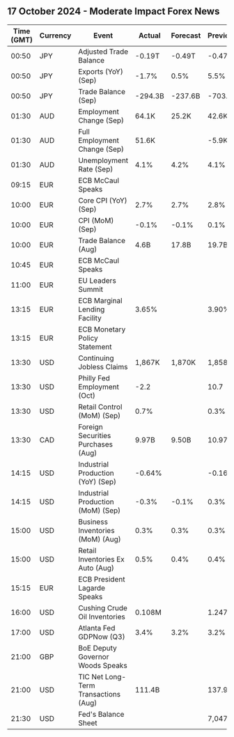 ## 17 October 2024 - Moderate Impact Forex News

| Time (GMT) | Currency | Event | Actual | Forecast | Previous |
|------|----------|-------|--------|----------|----------|
| 00:50 | JPY | Adjusted Trade Balance | -0.19T | -0.49T | -0.47T |
| 00:50 | JPY | Exports (YoY) (Sep) | -1.7% | 0.5% | 5.5% |
| 00:50 | JPY | Trade Balance (Sep) | -294.3B | -237.6B | -703.2B |
| 01:30 | AUD | Employment Change (Sep) | 64.1K | 25.2K | 42.6K |
| 01:30 | AUD | Full Employment Change (Sep) | 51.6K |  | -5.9K |
| 01:30 | AUD | Unemployment Rate (Sep) | 4.1% | 4.2% | 4.1% |
| 09:15 | EUR | ECB McCaul Speaks |  |  |  |
| 10:00 | EUR | Core CPI (YoY) (Sep) | 2.7% | 2.7% | 2.8% |
| 10:00 | EUR | CPI (MoM) (Sep) | -0.1% | -0.1% | 0.1% |
| 10:00 | EUR | Trade Balance (Aug) | 4.6B | 17.8B | 19.7B |
| 10:45 | EUR | ECB McCaul Speaks |  |  |  |
| 11:00 | EUR | EU Leaders Summit |  |  |  |
| 13:15 | EUR | ECB Marginal Lending Facility | 3.65% |  | 3.90% |
| 13:15 | EUR | ECB Monetary Policy Statement |  |  |  |
| 13:30 | USD | Continuing Jobless Claims | 1,867K | 1,870K | 1,858K |
| 13:30 | USD | Philly Fed Employment (Oct) | -2.2 |  | 10.7 |
| 13:30 | USD | Retail Control (MoM) (Sep) | 0.7% |  | 0.3% |
| 13:30 | CAD | Foreign Securities Purchases (Aug) | 9.97B | 9.50B | 10.97B |
| 14:15 | USD | Industrial Production (YoY) (Sep) | -0.64% |  | -0.16% |
| 14:15 | USD | Industrial Production (MoM) (Sep) | -0.3% | -0.1% | 0.3% |
| 15:00 | USD | Business Inventories (MoM) (Aug) | 0.3% | 0.3% | 0.3% |
| 15:00 | USD | Retail Inventories Ex Auto (Aug) | 0.5% | 0.4% | 0.4% |
| 15:15 | EUR | ECB President Lagarde Speaks |  |  |  |
| 16:00 | USD | Cushing Crude Oil Inventories | 0.108M |  | 1.247M |
| 17:00 | USD | Atlanta Fed GDPNow (Q3) | 3.4% | 3.2% | 3.2% |
| 21:00 | GBP | BoE Deputy Governor Woods Speaks |  |  |  |
| 21:00 | USD | TIC Net Long-Term Transactions (Aug) | 111.4B |  | 137.9B |
| 21:30 | USD | Fed's Balance Sheet |  |  | 7,047B |
